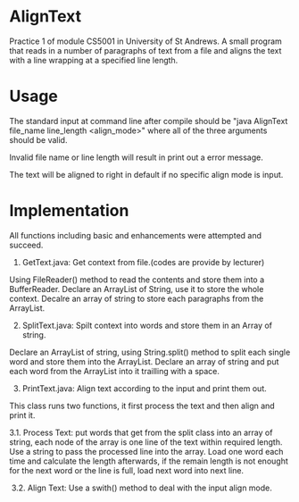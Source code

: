 # AlignText
Practice 1 of module CS5001 in University of St Andrews. A small program that reads in a number of paragraphs of text from a file and aligns the text with a line wrapping at a specified line length.

# Usage
The standard input at command line after compile should be "java AlignText file_name line_length <align_mode>" where all of the three arguments should be valid.

Invalid file name or line length will result in print out a error message.

The text will be aligned to right in default if no specific align mode is input.

# Implementation
All functions including basic and enhancements were attempted and succeed.

1. GetText.java: Get context from file.(codes are provide by lecturer)

Using FileReader() method to read the contents and store them into a BufferReader. Declare an ArrayList of String, use it to store the whole context. Decalre an array of string to store each paragraphs from the ArrayList.

2. SplitText.java: Spilt context into words and store them in an Array of string.

Declare an ArrayList of string, using String.split() method to split each single word and store them into the ArrayList. Declare an array of string and put each word from the ArrayList into it trailling with a space.

3. PrintText.java: Align text according to the input and print them out.

This class runs two functions, it first process the text and then align and print it.

  3.1. Process Text: put words that get from the split class into an array of string, each node of the array is one line of the text within required length. Use a string to pass the processed line into the array. Load one word each time and calculate the length afterwards, if the remain length is not enought for the next word or the line is full, load next word into next line.
  
  3.2. Align Text: Use a swith() method to deal with the input align mode.
